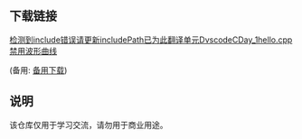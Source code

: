 

## 下载链接
[检测到include错误请更新includePath已为此翻译单元DvscodeCDay_1hello.cpp禁用波形曲线](https://pan.quark.cn/s/52b59d3ae2c6) 

(备用: [备用下载](https://pan.baidu.com/s/1ugdymvzWgPySvOR81P6zeQ?pwd=1234))

## 说明

该仓库仅用于学习交流，请勿用于商业用途。

